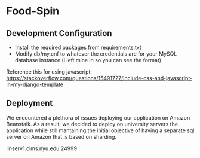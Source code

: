 # Food-Spin

## Development Configuration
- Install the required packages from requirements.txt
- Modify db/my.cnf to whatever the credentials are for your MySQL database instance (I left mine in so you can see the format)

Reference this for using javascript:
https://stackoverflow.com/questions/15491727/include-css-and-javascript-in-my-django-template


## Deployment
We encountered a plethora of issues deploying our application on Amazon Beanstalk. As a result, we decided to deploy on university servers the application while still mantaining the initial objective of having a separate sql server on Amazon that is based on sharding. 

linserv1.cims.nyu.edu:24999
